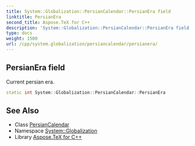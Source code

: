```yaml
---
title: System::Globalization::PersianCalendar::PersianEra field
linktitle: PersianEra
second_title: Aspose.TeX for C++
description: 'System::Globalization::PersianCalendar::PersianEra field. Current persian era in C++.'
type: docs
weight: 1500
url: /cpp/system.globalization/persiancalendar/persianera/
---
```

## PersianEra field


Current persian era.

```cpp
static int System::Globalization::PersianCalendar::PersianEra
```

## See Also

* Class [PersianCalendar](../)
* Namespace [System::Globalization](../../)
* Library [Aspose.TeX for C++](../../../)
